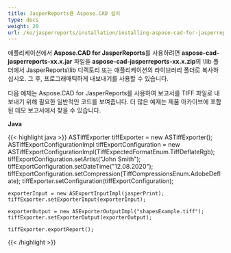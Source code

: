 ```yaml
---
title: JasperReports용 Aspose.CAD 설치
type: docs
weight: 20
url: /ko/jasperreports/installation/installing-aspose-cad-for-jasperreports/
---
```


애플리케이션에서 **Aspose.CAD for JasperReports**를 사용하려면 **aspose-cad-jasperreports-xx.x.jar** 파일을 **aspose-cad-jasperreports-xx.x.zip**의 \lib 폴더에서 JasperReports\lib 디렉토리 또는 애플리케이션의 라이브러리 폴더로 복사하십시오. 그 후, 프로그래매틱하게 내보내기를 사용할 수 있습니다.

다음 예제는 Aspose.CAD for JasperReports를 사용하여 보고서를 TIFF 파일로 내보내기 위해 필요한 일반적인 코드를 보여줍니다. 더 많은 예제는 제품 아카이브에 포함된 데모 보고서에서 찾을 수 있습니다.

**Java**

{{< highlight java >}}
    ASTiffExporter tiffExporter = new ASTiffExporter();
    ASTiffExportConfigurationImpl tiffExportConfiguration = new ASTiffExportConfigurationImpl(TiffExpectedFormatEnum.TiffDeflateRgb);
    tiffExportConfiguration.setArtist("John Smith");
    tiffExportConfiguration.setDateTime("12.08.2020");
    tiffExportConfiguration.setCompression(TiffCompressionsEnum.AdobeDeflate);
    tiffExporter.setConfiguration(tiffExportConfiguration);

    exporterInput = new ASExportInputImpl(jasperPrint);
    tiffExporter.setExporterInput(exporterInput);

    exporterOutput = new ASExporterOutputImpl("shapesExample.tiff");
    tiffExporter.setExporterOutput(exporterOutput);

    tiffExporter.exportReport();
{{< /highlight >}}
